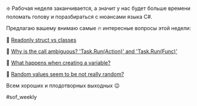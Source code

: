 ❇️ Рабочая неделя заканчивается, а значит у нас будет больше времени поломать голову и поразбираться с нюансами языка C#.

Предлагаю вашему внимаю самые 🔥 интересные вопросы этой недели:

🔶 [Readonly struct vs classes](https://stackoverflow.com/questions/51836634/readonly-struct-vs-classes)

🔶 [Why is the call ambiguous? 'Task.Run(Action)' and 'Task.Run(Func<Task>)'](https://stackoverflow.com/questions/51837722/why-is-the-call-ambiguous-task-runaction-and-task-runfunctask)

🔶 [What happens when creating a variable?](https://stackoverflow.com/questions/51822312/what-happens-when-creating-a-variable)

🔶 [Random values seem to be not really random?](https://stackoverflow.com/questions/51793210/random-values-seem-to-be-not-really-random)

Всем хороших и плодотворных выходных 😉

#sof_weekly